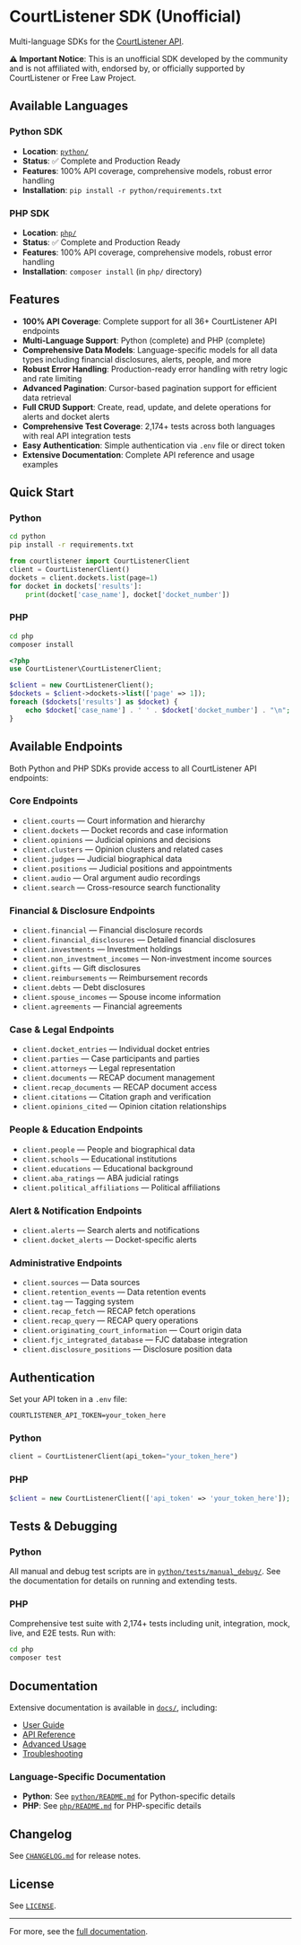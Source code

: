 # CourtListener SDK (Unofficial)

Multi-language SDKs for the [CourtListener API](https://www.courtlistener.com/api/).

**⚠️ Important Notice**: This is an unofficial SDK developed by the community and is not affiliated with, endorsed by, or officially supported by CourtListener or Free Law Project.

## Available Languages

### Python SDK
- **Location**: [`python/`](./python/)
- **Status**: ✅ Complete and Production Ready
- **Features**: 100% API coverage, comprehensive models, robust error handling
- **Installation**: `pip install -r python/requirements.txt`

### PHP SDK
- **Location**: [`php/`](./php/)
- **Status**: ✅ Complete and Production Ready
- **Features**: 100% API coverage, comprehensive models, robust error handling
- **Installation**: `composer install` (in `php/` directory)

## Features
- **100% API Coverage**: Complete support for all 36+ CourtListener API endpoints
- **Multi-Language Support**: Python (complete) and PHP (complete)
- **Comprehensive Data Models**: Language-specific models for all data types including financial disclosures, alerts, people, and more
- **Robust Error Handling**: Production-ready error handling with retry logic and rate limiting
- **Advanced Pagination**: Cursor-based pagination support for efficient data retrieval
- **Full CRUD Support**: Create, read, update, and delete operations for alerts and docket alerts
- **Comprehensive Test Coverage**: 2,174+ tests across both languages with real API integration tests
- **Easy Authentication**: Simple authentication via `.env` file or direct token
- **Extensive Documentation**: Complete API reference and usage examples

## Quick Start

### Python
```bash
cd python
pip install -r requirements.txt
```

```python
from courtlistener import CourtListenerClient
client = CourtListenerClient()
dockets = client.dockets.list(page=1)
for docket in dockets['results']:
    print(docket['case_name'], docket['docket_number'])
```

### PHP
```bash
cd php
composer install
```

```php
<?php
use CourtListener\CourtListenerClient;

$client = new CourtListenerClient();
$dockets = $client->dockets->list(['page' => 1]);
foreach ($dockets['results'] as $docket) {
    echo $docket['case_name'] . ' ' . $docket['docket_number'] . "\n";
}
```

## Available Endpoints

Both Python and PHP SDKs provide access to all CourtListener API endpoints:

### Core Endpoints
- `client.courts` — Court information and hierarchy
- `client.dockets` — Docket records and case information
- `client.opinions` — Judicial opinions and decisions
- `client.clusters` — Opinion clusters and related cases
- `client.judges` — Judicial biographical data
- `client.positions` — Judicial positions and appointments
- `client.audio` — Oral argument audio recordings
- `client.search` — Cross-resource search functionality

### Financial & Disclosure Endpoints
- `client.financial` — Financial disclosure records
- `client.financial_disclosures` — Detailed financial disclosures
- `client.investments` — Investment holdings
- `client.non_investment_incomes` — Non-investment income sources
- `client.gifts` — Gift disclosures
- `client.reimbursements` — Reimbursement records
- `client.debts` — Debt disclosures
- `client.spouse_incomes` — Spouse income information
- `client.agreements` — Financial agreements

### Case & Legal Endpoints
- `client.docket_entries` — Individual docket entries
- `client.parties` — Case participants and parties
- `client.attorneys` — Legal representation
- `client.documents` — RECAP document management
- `client.recap_documents` — RECAP document access
- `client.citations` — Citation graph and verification
- `client.opinions_cited` — Opinion citation relationships

### People & Education Endpoints
- `client.people` — People and biographical data
- `client.schools` — Educational institutions
- `client.educations` — Educational background
- `client.aba_ratings` — ABA judicial ratings
- `client.political_affiliations` — Political affiliations

### Alert & Notification Endpoints
- `client.alerts` — Search alerts and notifications
- `client.docket_alerts` — Docket-specific alerts

### Administrative Endpoints
- `client.sources` — Data sources
- `client.retention_events` — Data retention events
- `client.tag` — Tagging system
- `client.recap_fetch` — RECAP fetch operations
- `client.recap_query` — RECAP query operations
- `client.originating_court_information` — Court origin data
- `client.fjc_integrated_database` — FJC database integration
- `client.disclosure_positions` — Disclosure position data

## Authentication
Set your API token in a `.env` file:
```
COURTLISTENER_API_TOKEN=your_token_here
```

### Python
```python
client = CourtListenerClient(api_token="your_token_here")
```

### PHP
```php
$client = new CourtListenerClient(['api_token' => 'your_token_here']);
```

## Tests & Debugging

### Python
All manual and debug test scripts are in [`python/tests/manual_debug/`](./python/tests/manual_debug/). See the documentation for details on running and extending tests.

### PHP
Comprehensive test suite with 2,174+ tests including unit, integration, mock, live, and E2E tests. Run with:
```bash
cd php
composer test
```

## Documentation
Extensive documentation is available in [`docs/`](./docs/), including:
- [User Guide](./docs/user_guide.md)
- [API Reference](./docs/api_reference.md)
- [Advanced Usage](./docs/advanced_usage.md)
- [Troubleshooting](./docs/troubleshooting.md)

### Language-Specific Documentation
- **Python**: See [`python/README.md`](./python/README.md) for Python-specific details
- **PHP**: See [`php/README.md`](./php/README.md) for PHP-specific details

## Changelog
See [`CHANGELOG.md`](./CHANGELOG.md) for release notes.

## License
See [`LICENSE`](./LICENSE).

---
For more, see the [full documentation](./docs/user_guide.md). 